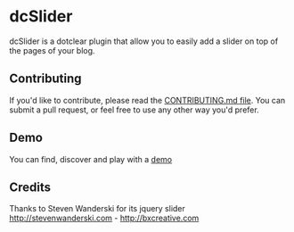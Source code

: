 dcSlider
========

dcSlider is a dotclear plugin that allow you to easily add a slider on top of the pages of your blog.

Contributing
------------

If you'd like to contribute, please read the [CONTRIBUTING.md file](CONTRIBUTING.md). You can submit
 a pull request, or feel free to use any other way you'd prefer.


Demo
----

You can find, discover and play with a [demo](http://www.nikrou.net/page/dcSlider)


Credits
-------

Thanks to Steven Wanderski for its jquery slider
http://stevenwanderski.com - http://bxcreative.com
